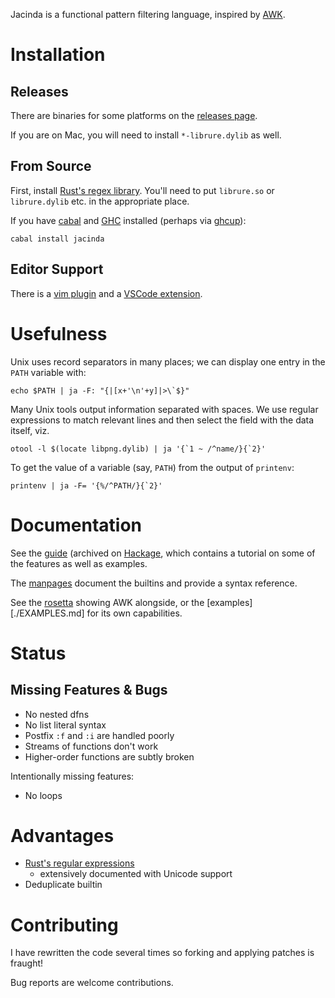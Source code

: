Jacinda is a functional pattern filtering language,
inspired by [AWK](http://www.awklang.org).

# Installation

## Releases

There are binaries for some platforms on the [releases page](https://github.com/vmchale/jacinda/releases/).

If you are on Mac, you will need to install `*-librure.dylib` as well.

## From Source

First, install [Rust's regex library](https://github.com/rust-lang/regex/tree/master/regex-capi#c-api-for-rusts-regex-engine). You'll need to put `librure.so` or `librure.dylib` etc. in the appropriate place.

If you have [cabal](https://www.haskell.org/cabal/) and [GHC](https://www.haskell.org/ghc/) installed (perhaps via [ghcup](https://www.haskell.org/ghcup/)):

```
cabal install jacinda
```

## Editor Support

There is a [vim plugin](https://github.com/vmchale/jacinda-vim) and a [VSCode extension](https://marketplace.visualstudio.com/items?itemName=vmchale.jacinda).

# Usefulness

Unix uses record separators in many places; we can display one entry in the
`PATH` variable with:

```
echo $PATH | ja -F: "{|[x+'\n'+y]|>\`$}"
```

Many Unix tools output information separated with spaces. We use regular
expressions to match relevant lines and then select the field with the data
itself, viz.

```
otool -l $(locate libpng.dylib) | ja '{`1 ~ /^name/}{`2}'
```

To get the value of a variable (say, `PATH`) from the output of `printenv`:

```
printenv | ja -F= '{%/^PATH/}{`2}'
```

# Documentation

See the [guide](https://vmchale.github.io/jacinda/) (archived on [Hackage](https://hackage.haskell.org/package/jacinda/src/doc/guide.pdf), which contains a tutorial
on some of the features as well as examples.

The [manpages](https://hackage.haskell.org/package/jacinda/src/man/ja.1) document the builtins and provide a syntax reference.

See the [rosetta](./ROSETTA.md) showing AWK alongside, or the [examples][./EXAMPLES.md] for its own capabilities.

# Status

## Missing Features & Bugs

  * No nested dfns
  * No list literal syntax
  * Postfix `:f` and `:i` are handled poorly
  * Streams of functions don't work
  * Higher-order functions are subtly broken

Intentionally missing features:

  * No loops

# Advantages

  * [Rust's regular expressions](https://docs.rs/regex/)
    - extensively documented with Unicode support
  * Deduplicate builtin

# Contributing

I have rewritten the code several times so forking and applying patches is fraught!

Bug reports are welcome contributions.
